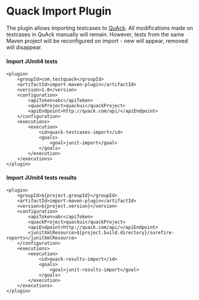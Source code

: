 Quack Import Plugin
==========

The plugin allows importing testcases to [QuAck](https://testquack.com). All modifications made on testcases in QuAck manually will remain. However, tests from the same Maven project will be reconfigured on import - new will appear, removed will disappear.


#### Import JUmit4 tests
```
<plugin>
    <groupId>com.testquack</groupId>
    <artifactId>import-maven-plugin</artifactId>
    <version>1.0</version>
    <configuration>
        <apiToken>abc</apiToken>
        <quackProject>quackui</quackProject>
        <apiEndpoint>http://quack.com/api/</apiEndpoint>
    </configuration>
    <executions>
        <execution>
            <id>quack-testcases-import</id>
            <goals>
                <goal>junit-import</goal>
            </goals>
        </execution>
    </executions>
</plugin>
```

#### Import JUmit4 tests results
```
<plugin>
    <groupId>${project.groupId}</groupId>
    <artifactId>import-maven-plugin</artifactId>
    <version>${project.version}</version>
    <configuration>
        <apiToken>abc</apiToken>
        <quackProject>quackui</quackProject>
        <apiEndpoint>http://quack.com/api/</apiEndpoint>
        <junitXmlResource>${project.build.directory}/surefire-reports</junitXmlResource>
    </configuration>
    <executions>
        <execution>
            <id>quack-results-import</id>
            <goals>
                <goal>junit-results-import</goal>
            </goals>
        </execution>
    </executions>
</plugin>
```